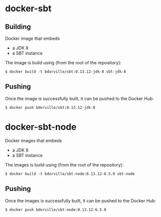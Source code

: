 # docker-sbt

## Building

Docker image that embeds
 * a JDK 8
 * a SBT instance

The image is build using (from the root of the repository):

    $ docker build -t bdorville/sbt:0.13.12-jdk-8 sbt-jdk-8

## Pushing

Once the image is successfully built, it can be pushed to the Docker Hub:

    $ docker push bdorville/sbt:0.13.12-jdk-8

# docker-sbt-node

Docker images that embeds
 * a JDK 8
 * a SBT instance

The images is build using (from the root of the repository):

    $ docker build -t bdorville/sbt-node:0.13.12-6.5.0 sbt-node

## Pushing

Once the images is successfully built, it can be pushed to the Docker Hub:

    $ docker push bdorville/sbt-node:0.13.12-6.5.0

